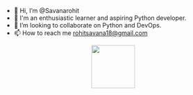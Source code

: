 
- 👋 Hi, I’m @Savanarohit
- 👀 I'm an enthusiastic learner and aspiring Python developer.
- 💞️ I’m looking to collaborate on Python and DevOps.
- 📫 How to reach me rohitsavana18@gmail.com
<div id="header" align="center">
  <img src="https://media.giphy.com/media/M9gbBd9nbDrOTu1Mqx/giphy.gif" width="100"/>
</div>
<!---
Savanarohit/Savanarohit is a ✨ special ✨ repository because its `README.md` (this file) appears on your GitHub profile.
You can click the Preview link to take a look at your changes.
--->


